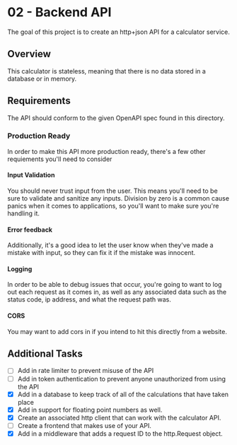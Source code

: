 # 02 - Backend API

The goal of this project is to create an http+json API for a calculator service.

## Overview

This calculator is stateless, meaning that there is no data stored in a database or in memory.

## Requirements

The API should conform to the given OpenAPI spec found in this directory.

### Production Ready

In order to make this API more production ready, there's a few other requiements you'll need to consider

#### Input Validation

You should never trust input from the user. This means you'll need to be sure to validate and sanitize any inputs. Division by zero is a common cause
panics when it comes to applications, so you'll want to make sure you're handling it.

#### Error feedback
Additionally, it's a good idea to let the user know when they've made a mistake with input, so they can fix it if the mistake was innocent.

#### Logging

In order to be able to debug issues that occur, you're going to want to log out each request as it comes in, as well as any associated data such as the status code, ip address, and what the request path was.

#### CORS

You may want to add cors in if you intend to hit this directly from a website.

## Additional Tasks

- [ ] Add in rate limiter to prevent misuse of the API
- [ ] Add in token authentication to prevent anyone unauthorized from using the API
- [x] Add in a database to keep track of all of the calculations that have taken place
- [x] Add in support for floating point numbers as well.
- [x] Create an associated http client that can work with the calculator API.
- [ ] Create a frontend that makes use of your API.
- [x] Add in a middleware that adds a request ID to the http.Request object.